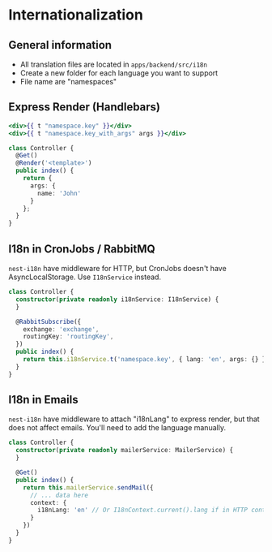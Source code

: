 # Internationalization

## General information

* All translation files are located in `apps/backend/src/i18n`
* Create a new folder for each language you want to support
* File name are "namespaces"

## Express Render (Handlebars)

```handlebars
<div>{{ t "namespace.key" }}</div>
<div>{{ t "namespace.key_with_args" args }}</div>
```

```ts
class Controller {
  @Get()
  @Render('<template>')
  public index() {
    return {
      args: {
        name: 'John'
      }
    };
  }
}
```

## I18n in CronJobs / RabbitMQ

`nest-i18n` have middleware for HTTP, but CronJobs doesn't have AsyncLocalStorage. Use `I18nService` instead.

```ts
class Controller {
  constructor(private readonly i18nService: I18nService) {
  }

  @RabbitSubscribe({
    exchange: 'exchange',
    routingKey: 'routingKey',
  })
  public index() {
    return this.i18nService.t('namespace.key', { lang: 'en', args: {} })
  }
}
```

## I18n in Emails

`nest-i18n` have middleware to attach "i18nLang" to express render, but that does not affect emails. You'll need to add the language manually.

```ts
class Controller {
  constructor(private readonly mailerService: MailerService) {
  }

  @Get()
  public index() {
    return this.mailerService.sendMail({
      // ... data here
      context: {
        i18nLang: 'en' // Or I18nContext.current().lang if in HTTP context
      }
    })
  }
}
```
